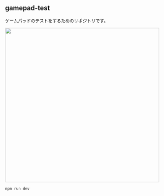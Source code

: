 ## gamepad-test

ゲームパッドのテストをするためのリポジトリです。

<img src="https://github.com/tochiji/gamepad-test/assets/7910558/6940a2ac-a233-4b9c-813f-28258fa50cf2" width="500" />

```
npm run dev
```
